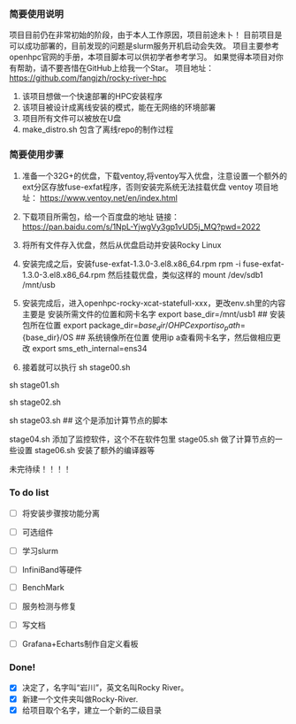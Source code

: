 ### 简要使用说明
项目目前仍在非常初始的阶段，由于本人工作原因，项目前途未卜！
目前项目是可以成功部署的，目前发现的问题是slurm服务开机启动会失效。
项目主要参考openhpc官网的手册，本项目脚本可以供初学者参考学习。
如果觉得本项目对你有帮助，请不要吝惜在GitHub上给我一个Star。
项目地址：
https://github.com/fangjzh/rocky-river-hpc

1. 该项目想做一个快速部署的HPC安装程序
2. 该项目被设计成离线安装的模式，能在无网络的环境部署
3. 项目所有文件可以被放在U盘
4. make_distro.sh 包含了离线repo的制作过程


### 简要使用步骤
1. 准备一个32G+的优盘，下载ventoy,将ventoy写入优盘，注意设置一个额外的ext分区存放fuse-exfat程序，否则安装完系统无法挂载优盘
ventoy 项目地址：
https://www.ventoy.net/en/index.html
2. 下载项目所需包，给一个百度盘的地址
链接：https://pan.baidu.com/s/1NpL-YjwgVy3gp1vUD5j_MQ?pwd=2022 

3. 将所有文件存入优盘，然后从优盘启动并安装Rocky Linux

4. 安装完成之后，安装fuse-exfat-1.3.0-3.el8.x86_64.rpm
rpm -i fuse-exfat-1.3.0-3.el8.x86_64.rpm
然后挂载优盘，类似这样的
mount /dev/sdb1 /mnt/usb

4. 安装完成后，进入openhpc-rocky-xcat-statefull-xxx，更改env.sh里的内容
主要是 安装所需文件的位置和网卡名字
export base_dir=/mnt/usb1    ## 安装包所在位置
export package_dir=${base_dir}/OHPC
export iso_path=${base_dir}/OS   ## 系统镜像所在位置
使用ip a查看网卡名字，然后做相应更改
export sms_eth_internal=ens34

5. 接着就可以执行 
sh stage00.sh

sh stage01.sh

sh stage02.sh

sh stage03.sh  ## 这个是添加计算节点的脚本

stage04.sh 添加了监控软件，这个不在软件包里
stage05.sh 做了计算节点的一些设置
stage06.sh 安装了额外的编译器等

  未完待续！！！！

### To do list
- [ ] 将安装步骤按功能分离
- [ ] 可选组件
- [ ] 学习slurm
- [ ] InfiniBand等硬件
- [ ] BenchMark
- [ ] 服务检测与修复
- [ ] 写文档
- [ ] Grafana+Echarts制作自定义看板


### Done!
- [x] 决定了，名字叫“岩川”，英文名叫Rocky River。
- [x] 新建一个文件夹叫做Rocky-River.
- [x] 给项目取个名字，建立一个新的二级目录